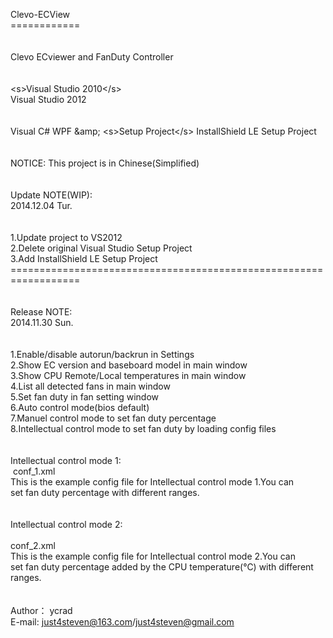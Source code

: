 Clevo-ECView<br />
============<br />
<br />
<br />
Clevo ECviewer and FanDuty Controller<br />
<br />
<br />
&lt;s&gt;Visual Studio 2010&lt;/s&gt;<br />
Visual Studio 2012<br />
<br />
<br />
Visual C# WPF &amp;amp; &lt;s&gt;Setup Project&lt;/s&gt; InstallShield LE Setup Project<br />
<br />
<br />
NOTICE: This project is in Chinese(Simplified)<br />
<br />
<br />
Update NOTE(WIP):<br />
2014.12.04 Tur.<br />
<br />
<br />
1.Update project to VS2012<br />
2.Delete original Visual Studio Setup Project<br />
3.Add InstallShield LE Setup Project<br />
==================================================================<br />
<br />
<br />
Release NOTE:<br />
2014.11.30 Sun.<br />
<br />
<br />
1.Enable/disable autorun/backrun in Settings<br />
2.Show EC version and baseboard model in main window<br />
3.Show CPU Remote/Local temperatures in main window<br />
4.List all detected fans in main window<br />
5.Set fan duty in fan setting window<br />
6.Auto control mode(bios default)<br />
7.Manuel control mode to set fan duty percentage<br />
8.Intellectual control mode to set fan duty by loading config files<br />
<br />
<br />
Intellectual control mode 1:<br />
<span style="white-space:pre">	</span>conf_1.xml<br />
This is the example config file for Intellectual control mode 1.You can<br />
set fan duty percentage with different ranges.<br />
<br />
<br />
Intellectual control mode 2:<br />
<span style="white-space:pre">	</span>conf_2.xml<br />
This is the example config file for Intellectual control mode 2.You can<br />
set fan duty percentage added by the CPU temperature(℃) with different<br />
ranges.<br />
<br />
<br />
Author： ycrad<br />
E-mail:<span style="white-space:pre">	</span>just4steven@163.com/just4steven@gmail.com